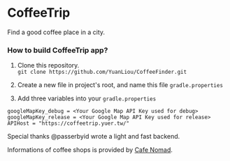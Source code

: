 # CoffeeTrip
Find a good coffee place in a city.

### How to build CoffeeTrip app?
1. Clone this repository. <br>
`git clone https://github.com/YuanLiou/CoffeeFinder.git`

2. Create a new file in project's root, and name this file `gradle.properties`

3. Add three variables into your `gradle.properties`
```
googleMapKey_debug = <Your Google Map API Key used for debug>
googleMapKey_release = <Your Google Map API Key used for release>
APIHost = "https://coffeetrip.yuer.tw/"
```

Special thanks @passerbyid wrote a light and fast backend.

Informations of coffee shops is provided by [Cafe Nomad](https://cafenomad.tw/).
